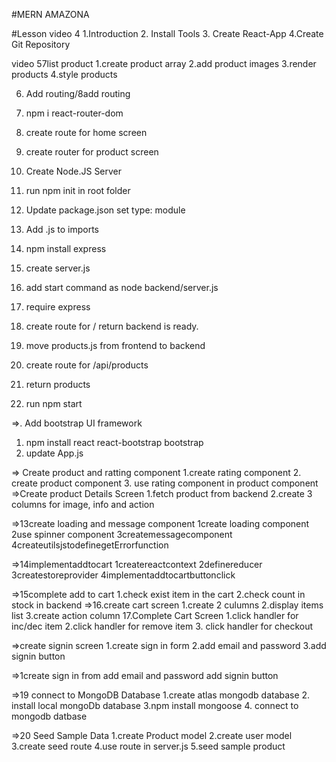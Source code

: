 #MERN AMAZONA

#Lesson
video 4
1.Introduction 2. Install Tools 3. Create React-App
4.Create Git Repository

video 57list product
1.create product array
2.add product images
3.render products
4.style products

6. Add routing/8add routing
1. npm i react-router-dom
1. create route for home screen
1. create router for product screen

1. Create Node.JS Server
1. run npm init in root folder
1. Update package.json set type: module
1. Add .js to imports
1. npm install express
1. create server.js
1. add start command as node backend/server.js
1. require express
1. create route for / return backend is ready.
1. move products.js from frontend to backend
1. create route for /api/products
1. return products
1. run npm start

=>. Add bootstrap UI framework

1. npm install react react-bootstrap bootstrap
1. update App.js

=> Create product and ratting component
1.create rating component 2. create product component 3. use rating component in product component
=>Create product Details Screen
1.fetch product from backend 2.create 3 columns for image, info and action

=>13create loading and message component
1create loading component
2use spinner component
3createmessagecomponent
4createutilsjstodefinegetErrorfunction

=>14implementaddtocart
1createreactcontext
2definereducer
3createstoreprovider
4implementaddtocartbuttonclick

=>15complete add to cart
1.check exist item in the cart
2.check count in stock in backend
=>16.create cart screen
1.create 2 culumns
2.display items list
3.create action column
17.Complete Cart Screen
1.click handler for inc/dec item
2.click handler for remove item 3. click handler for checkout

=>create signin screen
1.create sign in form
2.add email and password
3.add signin button

=>1create sign in from
add email and password
add signin button

=>19 connect to MongoDB Database
1.create atlas mongodb database 2. install local mongoDb database
3.npm install mongoose 4. connect to mongodb datbase

=>20 Seed Sample Data
1.create Product model
2.create user model
3.create seed route
4.use route in server.js
5.seed sample product

